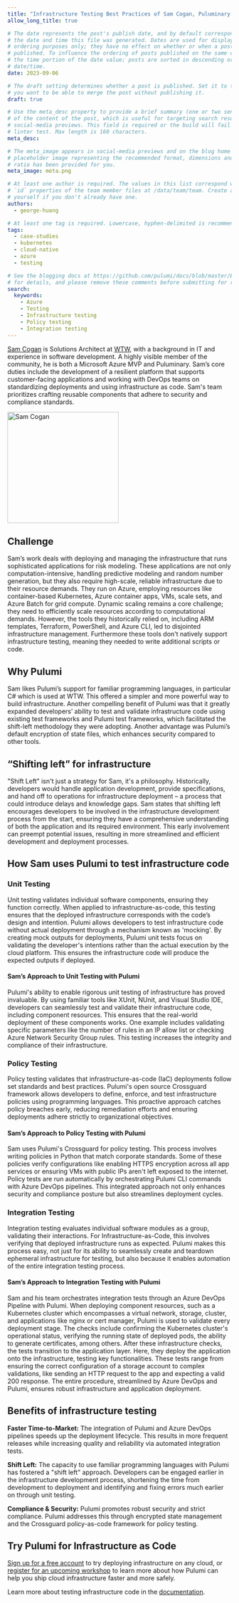 ```yaml
---
title: "Infrastructure Testing Best Practices of Sam Cogan, Puluminary & Azure MVP"
allow_long_title: true

# The date represents the post's publish date, and by default corresponds with
# the date and time this file was generated. Dates are used for display and
# ordering purposes only; they have no effect on whether or when a post is
# published. To influence the ordering of posts published on the same date, use
# the time portion of the date value; posts are sorted in descending order by
# date/time.
date: 2023-09-06

# The draft setting determines whether a post is published. Set it to true if
# you want to be able to merge the post without publishing it.
draft: true

# Use the meta_desc property to provide a brief summary (one or two sentences)
# of the content of the post, which is useful for targeting search results or
# social-media previews. This field is required or the build will fail the
# linter test. Max length is 160 characters.
meta_desc:

# The meta_image appears in social-media previews and on the blog home page. A
# placeholder image representing the recommended format, dimensions and aspect
# ratio has been provided for you.
meta_image: meta.png

# At least one author is required. The values in this list correspond with the
# `id` properties of the team member files at /data/team/team. Create a file for
# yourself if you don't already have one.
authors:
  - george-huang

# At least one tag is required. Lowercase, hyphen-delimited is recommended.
tags:
  - case-studies
  - kubernetes
  - cloud-native
  - azure
  - testing

# See the blogging docs at https://github.com/pulumi/docs/blob/master/BLOGGING.md
# for details, and please remove these comments before submitting for review.
search:
  keywords:
    - Azure
    - Testing
    - Infrastructure testing
    - Policy testing
    - Integration testing
---
```


[Sam Cogan](https://github.com/sam-cogan) is Solutions Architect at [WTW](https://www.wtwco.com/en-us), with a background in IT and experience in software development. A highly visible member of the community, he is both a Microsoft Azure MVP and Puluminary. Sam’s core duties include the development of a resilient platform that supports customer-facing applications and working with DevOps teams on standardizing deployments and using infrastructure as code. Sam's team prioritizes crafting reusable components that adhere to security and compliance standards.

<img src="sam-cogan.jpg" alt="Sam Cogan" width="250">

<!--more-->

## Challenge

Sam’s work deals with deploying and managing the infrastructure that runs sophisticated applications for risk modeling. These applications are not only computation-intensive, handling predictive modeling and random number generation, but they also require high-scale, reliable infrastructure due to their resource demands. They run on Azure, employing resources like container-based Kubernetes, Azure container apps, VMs, scale sets, and Azure Batch for grid compute. Dynamic scaling remains a core challenge; they need to efficiently scale resources according to computational demands. However, the tools they historically relied on, including ARM templates, Terraform, PowerShell, and Azure CLI, led to disjointed infrastructure management. Furthermore these tools don't natively support infrastructure testing, meaning they needed to write additional scripts or code.

## Why Pulumi

Sam likes Pulumi’s support for familiar programming languages, in particular C# which is used at WTW. This offered a simpler and more powerful way to build infrastructure. Another compelling benefit of Pulumi was that it greatly expanded developers’ ability to test and validate infrastructure code using existing test frameworks and Pulumi test frameworks, which facilitated the shift-left methodology they were adopting. Another advantage was Pulumi’s default encryption of state files, which enhances security compared to other tools.

## “Shifting left” for infrastructure

"Shift Left" isn't just a strategy for Sam, it's a philosophy. Historically, developers would handle application development, provide specifications, and hand off to operations for infrastructure deployment – a process that could introduce delays and knowledge gaps. Sam states that shifting left encourages developers to be involved in the infrastructure development process from the start, ensuring they have a comprehensive understanding of both the application and its required environment. This early involvement can preempt potential issues, resulting in more streamlined and efficient development and deployment processes.

## How Sam uses Pulumi to test infrastructure code

### Unit Testing

Unit testing validates individual software components, ensuring they function correctly. When applied to infrastructure-as-code, this testing ensures that the deployed infrastructure corresponds with the code’s design and intention. Pulumi allows developers to test infrastructure code without actual deployment through a mechanism known as 'mocking'. By creating mock outputs for deployments, Pulumi unit tests focus on validating the developer's intentions rather than the actual execution by the cloud platform. This ensures the infrastructure code will produce the expected outputs if deployed.

#### Sam’s Approach to Unit Testing with Pulumi

Pulumi's ability to enable rigorous unit testing of infrastructure has proved invaluable. By using familiar tools like XUnit, NUnit, and Visual Studio IDE, developers can seamlessly test and validate their infrastructure code, including component resources. This ensures that the real-world deployment of these components works. One example includes validating specific parameters like the number of rules in an IP allow list or checking Azure Network Security Group rules. This testing increases the integrity and compliance of their infrastructure.

### Policy Testing

Policy testing validates that infrastructure-as-code (IaC) deployments follow set standards and best practices. Pulumi's open source Crossguard framework allows developers to define, enforce, and test infrastructure policies using programming languages. This proactive approach catches policy breaches early, reducing remediation efforts and ensuring deployments adhere strictly to organizational objectives.

#### Sam’s Approach to Policy Testing with Pulumi

Sam uses Pulumi's Crossguard for policy testing. This process involves writing policies in Python that match corporate standards. Some of these policies verify configurations like enabling HTTPS encryption across all app services or ensuring VMs with public IPs aren't left exposed to the internet. Policy tests are run automatically by orchestrating Pulumi CLI commands with Azure DevOps pipelines. This integrated approach not only enhances security and compliance posture but also streamlines deployment cycles.

### Integration Testing

Integration testing evaluates individual software modules as a group, validating their interactions. For Infrastructure-as-Code, this involves verifying that deployed infrastructure runs as expected. Pulumi makes this process easy, not just for its ability to seamlessly create and teardown ephemeral infrastructure for testing, but also because it enables automation of the entire integration testing process.

#### Sam’s Approach to Integration Testing with Pulumi

Sam and his team orchestrates integration tests through an Azure DevOps Pipeline with Pulumi. When deploying component resources, such as a Kubernetes cluster which encompasses a virtual network, storage, cluster, and applications like nginx or cert manager, Pulumi is used to validate every deployment stage. The checks include confirming the Kubernetes cluster's operational status, verifying the running state of deployed pods, the ability to generate certificates, among others. After these infrastructure checks, the tests transition to the application layer. Here, they deploy the application onto the infrastructure, testing key functionalities. These tests range from ensuring the correct configuration of a storage account to complex validations, like sending an HTTP request to the app and expecting a valid 200 response. The entire procedure, streamlined by Azure DevOps and Pulumi, ensures robust infrastructure and application deployment.

## Benefits of infrastructure testing

**Faster Time-to-Market:** The integration of Pulumi and Azure DevOps pipelines speeds up the deployment lifecycle. This results in more frequent releases while increasing quality and reliability via automated integration tests.

**Shift Left:** The capacity to use familiar programming languages with Pulumi has fostered a "shift left" approach. Developers can be engaged earlier in the infrastructure development process, shortening the time from development to deployment and identifying and fixing errors much earlier on through unit testing.

**Compliance & Security:** Pulumi promotes robust security and strict compliance. Pulumi addresses this through encrypted state management and the Crossguard policy-as-code framework for policy testing.

## Try Pulumi for Infrastructure as Code

[Sign up for a free account](https://app.pulumi.com/signup) to try deploying infrastructure on any cloud, or [register for an upcoming workshop](https://www.pulumi.com/resources/#upcoming) to learn more about how Pulumi can help you ship cloud infrastructure faster and more safely.

Learn more about testing infrastructure code in the [documentation](/docs/iac/concepts/testing/).
